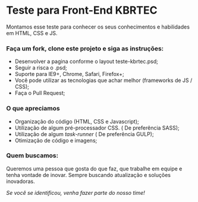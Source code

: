 # Teste para Front-End KBRTEC

Montamos esse teste para conhecer os seus conhecimentos e habilidades em HTML, CSS e JS.

### Faça um fork, clone este projeto e siga as instruções:

- Desenvolver a pagina conforme o layout teste-kbrtec.psd;
- Seguir a risca o .psd;
- Suporte para IE9+, Chrome, Safari, Firefox+;
- Você pode utilizar as tecnologias que achar melhor (frameworks de JS / CSS);
- Faça o Pull Request;

 ### O que apreciamos

- Organização do código (HTML, CSS e Javascript);
- Utilização de algum pré-processador CSS. ( De preferência SASS);
- Utilização de algum *task-runner* ( De preferência GULP);
- Otimização de código e imagens;

### Quem buscamos:

Queremos uma pessoa que gosta do que faz, que trabalhe em equipe e tenha vontade de inovar. Sempre buscando atualização e soluções inovadoras.

*Se você se identificou, venha fazer parte do nosso time!*
